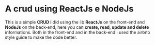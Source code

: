 # A crud using ReactJs e NodeJs

This is a simple **CRUD** i did using the lib **ReactJs** on the front-end and **NodeJs** on the
back-end, here you can **create, read, update and delete** informations.
Both in the front-end and in the back-end i used the airbnb style guide
to make the code better.